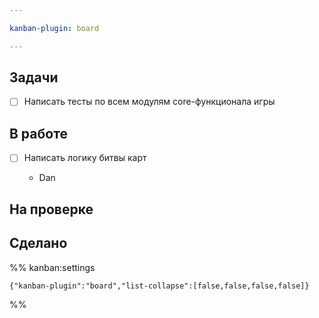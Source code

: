 ```yaml
---

kanban-plugin: board

---
```


## Задачи

- [ ] Написать тесты по всем модулям core-функционала игры


## В работе

- [ ] Написать логику битвы карт
	
	- Dan


## На проверке



## Сделано





%% kanban:settings
```
{"kanban-plugin":"board","list-collapse":[false,false,false,false]}
```
%%